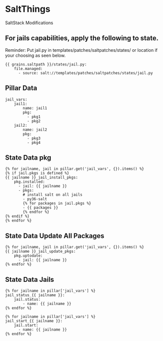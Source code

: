 # SaltThings
SaltStack Modifications


## For jails capabilities, apply the following to state.
Reminder: Put jail.py in templates/patches/saltpatches/states/ or location if your choosing as seen below.

    {{ grains.saltpath }}/states/jail.py:
        file.managed:
          - source: salt://templates/patches/saltpatches/states/jail.py



## Pillar Data

    jail_vars:
        jail1:
            name: jail1
            pkg:
              - pkg1
              - pkg2
        jail2:
            name: jail2
            pkg:
              - pkg3
              - pkg4

## State Data pkg

    {% for jailname, jail in pillar.get('jail_vars', {}).items() %}
    {% if jail.pkgs is defined %}
    {{ jailname }}_jail_install_pkgs:
        pkg.installed:
          - jail: {{ jailname }}
          - pkgs:
            # install salt on all jails
            - py36-salt
            {% for packages in jail.pkgs %}
            - {{ packages }}
            {% endfor %}
    {% endif %}
    {% endfor %}
    
## State Data Update All Packages

    {% for jailname, jail in pillar.get('jail_vars', {}).items() %}
    {{ jailname }}_jail_update_pkgs:
        pkg.uptodate:
          - jail: {{ jailname }}
    {% endfor %}

## State Data Jails

    {% for jailname in pillar['jail_vars'] %}
    jail_status_{{ jailname }}:
        jail.status:
            - name: {{ jailname }}
    {% endfor %}

    {% for jailname in pillar['jail_vars'] %}
    jail_start_{{ jailname }}:
        jail.start:
          - name: {{ jailname }}
    {% endfor %}

